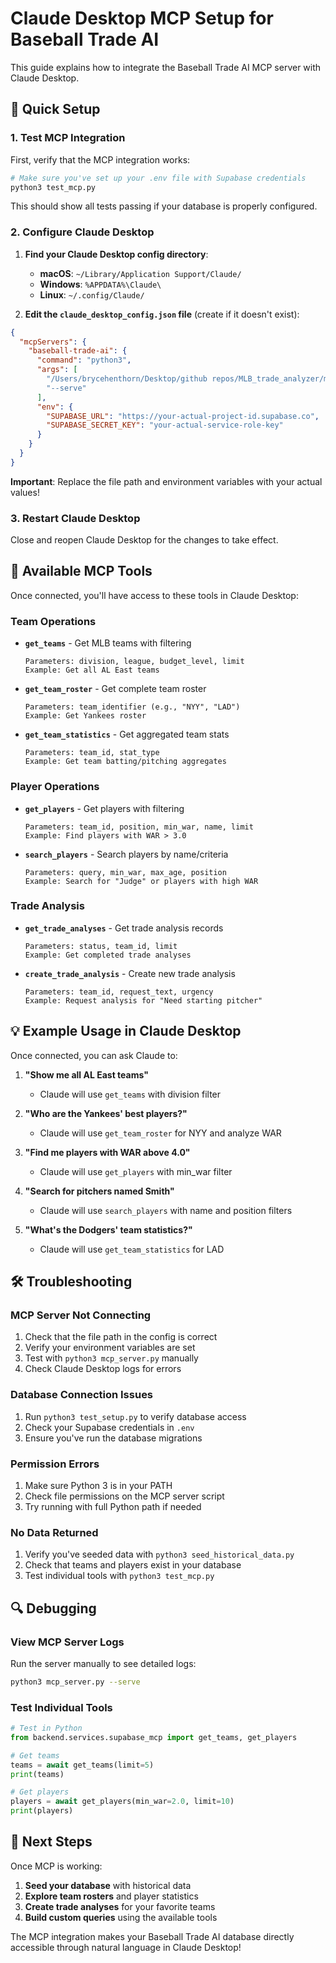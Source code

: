 # Claude Desktop MCP Setup for Baseball Trade AI

This guide explains how to integrate the Baseball Trade AI MCP server with Claude Desktop.

## 🚀 Quick Setup

### 1. Test MCP Integration

First, verify that the MCP integration works:

```bash
# Make sure you've set up your .env file with Supabase credentials
python3 test_mcp.py
```

This should show all tests passing if your database is properly configured.

### 2. Configure Claude Desktop

1. **Find your Claude Desktop config directory**:
   - **macOS**: `~/Library/Application Support/Claude/`
   - **Windows**: `%APPDATA%\Claude\`
   - **Linux**: `~/.config/Claude/`

2. **Edit the `claude_desktop_config.json` file** (create if it doesn't exist):

```json
{
  "mcpServers": {
    "baseball-trade-ai": {
      "command": "python3",
      "args": [
        "/Users/brycehenthorn/Desktop/github repos/MLB_trade_analyzer/mcp_server.py",
        "--serve"
      ],
      "env": {
        "SUPABASE_URL": "https://your-actual-project-id.supabase.co",
        "SUPABASE_SECRET_KEY": "your-actual-service-role-key"
      }
    }
  }
}
```

**Important**: Replace the file path and environment variables with your actual values!

### 3. Restart Claude Desktop

Close and reopen Claude Desktop for the changes to take effect.

## 🔧 Available MCP Tools

Once connected, you'll have access to these tools in Claude Desktop:

### Team Operations
- **`get_teams`** - Get MLB teams with filtering
  ```
  Parameters: division, league, budget_level, limit
  Example: Get all AL East teams
  ```

- **`get_team_roster`** - Get complete team roster
  ```
  Parameters: team_identifier (e.g., "NYY", "LAD")
  Example: Get Yankees roster
  ```

- **`get_team_statistics`** - Get aggregated team stats
  ```
  Parameters: team_id, stat_type
  Example: Get team batting/pitching aggregates
  ```

### Player Operations
- **`get_players`** - Get players with filtering
  ```
  Parameters: team_id, position, min_war, name, limit
  Example: Find players with WAR > 3.0
  ```

- **`search_players`** - Search players by name/criteria
  ```
  Parameters: query, min_war, max_age, position
  Example: Search for "Judge" or players with high WAR
  ```

### Trade Analysis
- **`get_trade_analyses`** - Get trade analysis records
  ```
  Parameters: status, team_id, limit
  Example: Get completed trade analyses
  ```

- **`create_trade_analysis`** - Create new trade analysis
  ```
  Parameters: team_id, request_text, urgency
  Example: Request analysis for "Need starting pitcher"
  ```

## 💡 Example Usage in Claude Desktop

Once connected, you can ask Claude to:

1. **"Show me all AL East teams"**
   - Claude will use `get_teams` with division filter

2. **"Who are the Yankees' best players?"**
   - Claude will use `get_team_roster` for NYY and analyze WAR

3. **"Find me players with WAR above 4.0"**
   - Claude will use `get_players` with min_war filter

4. **"Search for pitchers named Smith"**
   - Claude will use `search_players` with name and position filters

5. **"What's the Dodgers' team statistics?"**
   - Claude will use `get_team_statistics` for LAD

## 🛠 Troubleshooting

### MCP Server Not Connecting
1. Check that the file path in the config is correct
2. Verify your environment variables are set
3. Test with `python3 mcp_server.py` manually
4. Check Claude Desktop logs for errors

### Database Connection Issues
1. Run `python3 test_setup.py` to verify database access
2. Check your Supabase credentials in `.env`
3. Ensure you've run the database migrations

### Permission Errors
1. Make sure Python 3 is in your PATH
2. Check file permissions on the MCP server script
3. Try running with full Python path if needed

### No Data Returned
1. Verify you've seeded data with `python3 seed_historical_data.py`
2. Check that teams and players exist in your database
3. Test individual tools with `python3 test_mcp.py`

## 🔍 Debugging

### View MCP Server Logs
Run the server manually to see detailed logs:
```bash
python3 mcp_server.py --serve
```

### Test Individual Tools
```python
# Test in Python
from backend.services.supabase_mcp import get_teams, get_players

# Get teams
teams = await get_teams(limit=5)
print(teams)

# Get players
players = await get_players(min_war=2.0, limit=10)
print(players)
```

## 🎯 Next Steps

Once MCP is working:

1. **Seed your database** with historical data
2. **Explore team rosters** and player statistics
3. **Create trade analyses** for your favorite teams
4. **Build custom queries** using the available tools

The MCP integration makes your Baseball Trade AI database directly accessible through natural language in Claude Desktop!